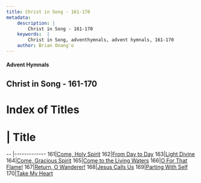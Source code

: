 ```yaml
---
title: Christ in Song - 161-170
metadata:
    description: |
        Christ in Song - 161-170
    keywords:  |
        Christ in Song, adventhymnals, advent hymnals, 161-170
    author: Brian Onang'o
---
```


#### Advent Hymnals
## Christ in Song - 161-170

# Index of Titles
# | Title                        
-- |-------------
161|[Come, Holy Spirit](/christ-in-song/101-200/161-170/Come,-Holy-Spirit)
162|[From Day to Day](/christ-in-song/101-200/161-170/From-Day-to-Day)
163|[Light Divine](/christ-in-song/101-200/161-170/Light-Divine)
164|[Come, Gracious Spirit](/christ-in-song/101-200/161-170/Come,-Gracious-Spirit)
165|[Come to the Living Waters](/christ-in-song/101-200/161-170/Come-to-the-Living-Waters)
166|[O For That Flame!](/christ-in-song/101-200/161-170/O-For-That-Flame!)
167|[Return, O Wanderer!](/christ-in-song/101-200/161-170/Return,-O-Wanderer!)
168|[Jesus Calls Us](/christ-in-song/101-200/161-170/Jesus-Calls-Us)
169|[Parting With Self](/christ-in-song/101-200/161-170/Parting-With-Self)
170|[Take My Heart](/christ-in-song/101-200/161-170/Take-My-Heart)